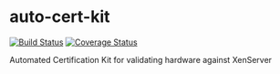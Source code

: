 auto-cert-kit
=============
[![Build Status](https://travis-ci.org/rdobson/auto-cert-kit.png?branch=master)](https://travis-ci.org/rdobson/auto-cert-kit) [![Coverage Status](https://coveralls.io/repos/xenserver/auto-cert-kit/badge.png?branch=master)](https://coveralls.io/r/xenserver/auto-cert-kit?branch=master)

Automated Certification Kit for validating hardware against XenServer
